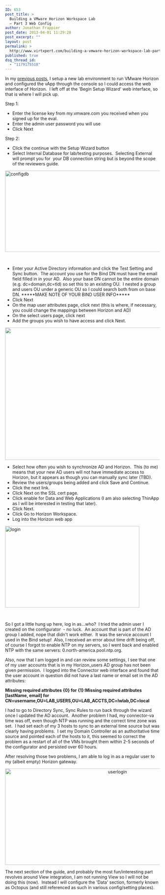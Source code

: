 ```yaml
---
ID: 653
post_title: >
  Building a VMware Horizon Workspace Lab
  – Part 3 Web Config
author: Jonathan Frappier
post_date: 2013-04-01 11:29:28
post_excerpt: ""
layout: post
permalink: >
  http://www.virtxpert.com/building-a-vmware-horizon-workspace-lab-part-3-web-config/
published: true
dsq_thread_id:
  - "1179175518"
---
```

In my <a href="http://www.virtxpert.com/building-a-vmware-horizon-workspace-lab-part-2/" target="_blank">previous posts</a>, I setup a new lab environment to run VMware Horizon and configured the vApp through the console so I could access the web interface of Horizon.  I left off at the 'Begin Setup Wizard' web interface, so that is where I will pick up.

Step 1:
<ul>
	<li><span style="line-height: 13px;">Enter the license key from my.vmware.com you received when you signed up for the eval.</span></li>
	<li>Enter the admin user password you will use</li>
	<li>Click Next</li>
</ul>
Step 2:
<ul>
	<li><span style="line-height: 13px;">Click the continue with the Setup Wizard button</span></li>
	<li>Select Internal Database for lab/testing purposes.  Selecting External will prompt you for  your DB connection string but is beyond the scope of the reviewers guide.</li>
</ul>
<a href="http://www.virtxpert.com/wp-content/uploads/2013/03/configdb.jpg"><img class="aligncenter size-full wp-image-654" alt="configdb" src="http://www.virtxpert.com/wp-content/uploads/2013/03/configdb.jpg" width="722" height="264" /></a>

&nbsp;
<ul>
	<li><span style="line-height: 13px;">Enter your Active Directory information and click the Test Setting and Sync button.  The account you use for the Bind DN must have the email field filled in in your AD.  Also your base DN cannot be the entire domain (e.g. dc=domain,dc=tld) so set this to an existing OU.  I nested a group and users OU under a generic OU so I could search both from on base DN. *****MAKE NOTE OF YOUR BIND USER INFO*****</span></li>
	<li>Click Next</li>
	<li>On the map user attributes page, click next (this is where, if necessary, you could change the mappings between Horizon and AD)</li>
	<li>On the select users page, click next</li>
	<li>Add the groups you wish to have access and click Next.</li>
</ul>
<p style="text-align: center;"><a href="http://www.virtxpert.com/wp-content/uploads/2013/03/groups.jpg"><img class="aligncenter  wp-image-655" alt="groups" src="http://www.virtxpert.com/wp-content/uploads/2013/03/groups.jpg" width="1147" height="430" /></a></p>

<ul>
	<li><span style="line-height: 13px;">Select how often you wish to synchronize AD and Horizon.  This (to me) means that your new AD users will not have immediate access to Horizon, but it appears as though you can manually sync later (TBD).</span></li>
	<li>Review the users/groups being added and click Save and Continue.</li>
	<li>Click the next link.</li>
	<li>Click Next on the SSL cert page.</li>
	<li>Click enable for Data and Web Applications (I am also selecting ThinApp as I will be interested in testing that later).</li>
	<li>Click Next.</li>
	<li>Click Go to Horizon Workspace.</li>
	<li>Log into the Horizon web app</li>
</ul>
<a href="http://www.virtxpert.com/wp-content/uploads/2013/03/login.jpg"><img class="aligncenter size-full wp-image-657" alt="login" src="http://www.virtxpert.com/wp-content/uploads/2013/03/login.jpg" width="437" height="265" /></a>

&nbsp;

So I got a little hung up here, log in as...who?  I tried the admin user I created on the configurator  - no luck.  An account that is part of the AD group I added, nope that didn't work either.  It was the service account I used in the Bind setup!  Also, I received an error about time drift being off, of course I forgot to enable NTP on my servers, so I went back and enabled NTP with the same servers: 0.north-america.pool.ntp.org.

Also, now that I am logged in and can review some settings, I see that one of my user accounts that is in my Horizon_users AD group has not been given permission.  I logged into the Connector web interface and found that the user account in question did not have a last name or email set in the AD attributes:

<strong>Missing required attributes {0} for {1}:Missing required attributes [lastName, email] for CN=username,OU=LAB_USERS,OU=LAB_ACCTS,DC=lwlab,DC=local</strong>

I had to go to Directory Sync, Sync Rules to run back through the wizard once I updated the AD account.  Another problem I had, my connector-va time was off, even though NTP was running and the correct time zone was set.  I had set each of my 3 hosts to sync to an external time source but was clearly having problems.  I set my Domain Controller as an authoritative time source and pointed each of the hosts to it, this seemed to correct the problem as a restart of all of the VMs brought them within 2-5 seconds of the configurator and persisted over 60 hours.

After resolving those two problems, I am able to log in as a regular user to my (albeit empty) Horizon gateway.
<p style="text-align: center;"><a href="http://www.virtxpert.com/wp-content/uploads/2013/04/userlogin.jpg"><img class="aligncenter  wp-image-669" alt="userlogin" src="http://www.virtxpert.com/wp-content/uploads/2013/04/userlogin.jpg" width="716" height="313" /></a></p>
The next section of the guide, and probably the most fun/interesting part revolves around View integration, I am not running View so I will not be doing this (now).  Instead I will configure the 'Data' section, formerly known as Octopus (and still referenced as such in various config/setting places).

&nbsp;